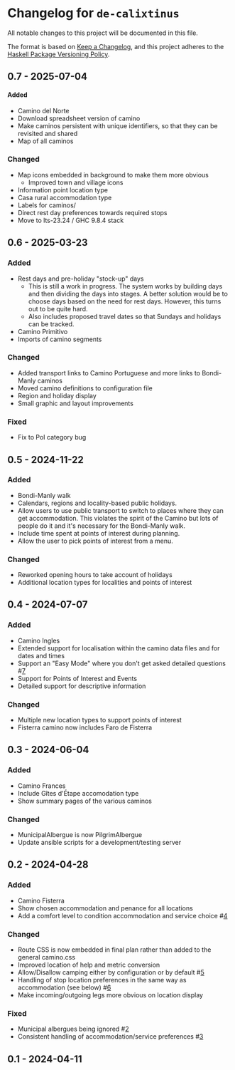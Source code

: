 # Changelog for `de-calixtinus`

All notable changes to this project will be documented in this file.

The format is based on [Keep a Changelog](https://keepachangelog.com/en/1.0.0/),
and this project adheres to the
[Haskell Package Versioning Policy](https://pvp.haskell.org/).

## 0.7 - 2025-07-04

#### Added

* Camino del Norte
* Download spreadsheet version of camino
* Make caminos persistent with unique identifiers, so that they can be revisited and shared
* Map of all caminos

### Changed

* Map icons embedded in background to make them more obvious
  * Improved town and village icons
* Information point location type
* Casa rural accommodation type
* Labels for caminos/
* Direct rest day preferences towards required stops
* Move to lts-23.24 / GHC 9.8.4 stack

## 0.6 - 2025-03-23

### Added

* Rest days and pre-holiday "stock-up" days
  * This is still a work in progress. The system works by building days and then dividing the days into stages.
    A better solution would be to choose days based on the need for rest days.
    However, this turns out to be quite hard.
  * Also includes proposed travel dates so that Sundays and holidays can be tracked.
* Camino Primitivo
* Imports of camino segments

### Changed

* Added transport links to Camino Portuguese and more links to Bondi-Manly caminos
* Moved camino definitions to configuration file
* Region and holiday display
* Small graphic and layout improvements

### Fixed

* Fix to PoI category bug

## 0.5 - 2024-11-22

### Added

* Bondi-Manly walk
* Calendars, regions and locality-based public holidays.
* Allow users to use public transport to switch to places where
  they can get accommodation.
  This violates the spirit of the Camino but lots of people do it
  and it's necessary for the Bondi-Manly walk.
* Include time spent at points of interest during planning.
* Allow the user to pick points of interest from a menu.

### Changed

* Reworked opening hours to take account of holidays
* Additional location types for localities and points of interest

## 0.4 - 2024-07-07

### Added

* Camino Ingles
* Extended support for localisation within the camino data files and for dates and times
* Support an "Easy Mode" where you don't get asked detailed questions #[7](https://github.com/charvolant/de-calixtinus/issues/7)
* Support for Points of Interest and Events
* Detailed support for descriptive information

### Changed

* Multiple new location types to support points of interest
* Fisterra camino now includes Faro de Fisterra

## 0.3 - 2024-06-04

### Added

* Camino Frances
* Include Gîtes d'Étape accomodation type
* Show summary pages of the various caminos

### Changed

* MunicipalAlbergue is now PilgrimAlbergue
* Update ansible scripts for a development/testing server

## 0.2 - 2024-04-28

### Added

* Camino Fisterra
* Show chosen accommodation and penance for all locations
* Add a comfort level to condition accommodation and service choice #[4](https://github.com/charvolant/de-calixtinus/issues/4)

### Changed

* Route CSS is now embedded in final plan rather than added to the general camino.css
* Improved location of help and metric conversion
* Allow/Disallow camping either by configuration or by default #[5](https://github.com/charvolant/de-calixtinus/issues/5)
* Handling of stop location preferences in the same way as accommodation (see below) #[6](https://github.com/charvolant/de-calixtinus/issues/6)
* Make incoming/outgoing legs more obvious on location display

### Fixed

* Municipal albergues being ignored #[2](https://github.com/charvolant/de-calixtinus/issues/2)
* Consistent handling of accommodation/service preferences #[3](https://github.com/charvolant/de-calixtinus/issues/3)

## 0.1 - 2024-04-11

